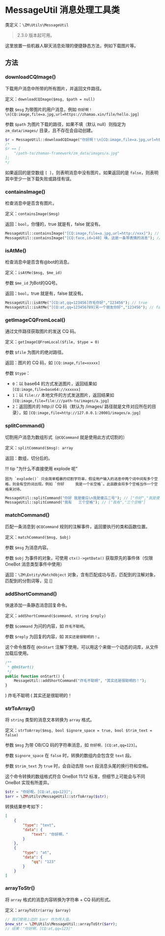 # MessageUtil 消息处理工具类

类定义：`\ZM\Utils\MessageUtil`

> 2.3.0 版本起可用。

这里放置一些机器人聊天消息处理的便捷静态方法，例如下载图片等。

## 方法

### downloadCQImage()

下载用户消息中所带的所有图片，并返回文件路径。

定义：`downloadCQImage($msg, $path = null)`

参数 `$msg` 为带图片的用户消息，例如 `你好啊！\n[CQ:image,file=a.jpg,url=https://zhamao.xin/file/hello.jpg]`

参数 `$path` 为图片下载的路径，如果不填（默认 null）则指定为 `zm_data/images/` 目录，且不存在会自动创建。

```php
$r = MessageUtil::downloadCQImage("你好啊！\n[CQ:image,file=a.jpg,url=https://zhamao.xin/file/hello.jpg]");
/*
$r == [
    "/path-to/zhamao-framework/zm_data/images/a.jpg"
];
*/
```

如果返回的是空数组 `[ ]`，则表明消息中没有图片。如果返回的是 `false`，则表明其中至少一张下载失败或路径有误。

### containsImage()

检查消息中是否含有图片。

定义：`containsImage($msg)`

返回：`bool`，你懂的，true 就是有，false 就没有。

```php
MessageUtil::containsImage("[CQ:image,file=a.jpg,url=http://xxx]"); // true
MessageUtil::containsImage("[CQ:face,id=140] 咦，这是一条带表情的消息"); // false
```

### isAtMe()

检查消息中是否含有@bot的消息。

定义：`isAtMe($msg, $me_id)`

参数 `$me_id` 为Bot的QQ号。

返回：`bool`，true 就是有，false 就没有。

```php
MessageUtil::isAtMe("[CQ:at,qq=123456]炸毛你好","123456"); // true
MessageUtil::isAtMe("[CQ:at,qq=123456789]另一个朋友你好","123456"); // false
```

### getImageCQFromLocal()

通过文件路径获取图片的发送 CQ 码。

定义：`getImageCQFromLocal($file, $type = 0)`

参数 `$file` 为图片的绝对路径。

返回：图片的 CQ 码，如 `[CQ:image,file=xxxxx]`

参数 `$type`：

- `0`：以 base64 的方式发送图片，返回结果如 `[CQ:image,file=base64://xxxxxx]`
- `1`：以 `file://` 本地文件的方式发送图片，返回结果如 `[CQ:image,file=file:///path-to/images/a.jpg]`
- `2`：返回图片的 http:// CQ 码（默认为 /images/ 路径就是文件对应所在的目录），如 `[CQ:image,file=http://127.0.0.1:20001/images/a.jpg]`

### splitCommand()

切割用户消息为数组形式（`@CQCommand` 就是使用此方式切割的）

定义：`splitCommand($msg): array`

返回：数组，切分后的。

!!! tip "为什么不直接使用 explode 呢"

	因为 `explode()` 只会简单粗暴的切割字符串，假设用户输入的消息中两个词中间有多个空格，则会有空的词出现。例如 `你好     我是一个长空格`。此函数会将多个空格当作一个空格来对待。

```php
MessageUtil::splitCommand("你好 我是傻瓜\n我是傻瓜二号"); // ["你好","我是傻瓜","我是傻瓜二号"]
MessageUtil::splitCommand("我有   三个空格"); // ["我有","三个空格"]
```

### matchCommand()

匹配一条消息到 `@CQCommand` 规则的注解事件，返回要执行的类和函数位置。

定义：`matchCommand($msg, $obj)`

参数 `$msg` 为消息内容。

参数 `$obj` 为事件的对象，可使用 `ctx()->getData()` 获取原先的事件体（仅限 OneBot 消息类型事件中使用）

返回：`\ZM\Entity\MatchObject` 对象，含有匹配成功与否，匹配到的注解对象，匹配到的分割词等，见 []

### addShortCommand()

快速添加一条静态消息回复命令。

定义：`addShortCommand($command, string $reply)`

参数 `$command` 为问的内容，如 `炸毛不聪明`。

参数 `$reply` 为回复的内容，如 `其实还是很聪明的！`。

这个命令推荐在 `@OnStart` 注解下使用，可以用这个来做一个动态的词库，从文件加载后使用。

```php
/**
 * @OnStart()
 */
public function onStart() {
    MessageUtil::addShortCommand("炸毛不聪明", "其实还是很聪明的！");
}
```

<chat-box>
) 炸毛不聪明
( 其实还是很聪明的！
</chat-box>

### strToArray()

将 `string` 类型的消息文本转换为 `array` 格式。

定义：`strToArray($msg, bool $ignore_space = true, bool $trim_text = false)`

参数 `$msg` 为带 OB/CQ 码的字符串消息，如 `你好啊，[CQ:at,qq=123]`。

参数 `$ignore_space` 在 `false` 时，转换的数组内会包含空 `text` 段。

参数 `$trim_text` 为 `true` 时，会自动去除 `text` 段消息头尾的换行符和空格。

这个命令转换的数组格式符合 OneBot 11/12 标准，但细节上可能会与不同 OneBot 实现有所差异。

```php
$str = "你好啊，[CQ:at,qq=123]";
$arr = \ZM\Utils\MessageUtil::strToArray($str);
```

转换结果参考如下：

```json
[
    {
        "type": "text",
        "data": {
            "text": "你好啊，"
        }
    },
    {
        "type": "at",
        "data": {
            "qq": "123"
        }
    }
]
```

### arrayToStr()

将 `array` 格式的消息内容转换为字符串 + CQ 码的形式。

定义：`arrayToStr(array $array)`

```php
// 我们使用上边的 $arr 作为传入值。
$new_str = \ZM\Utils\MessageUtil::arrayToStr($arr);
// 结果："你好啊，[CQ:at,qq=123]"
```